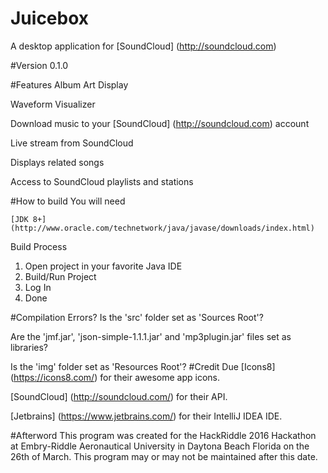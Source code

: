 # Juicebox
A desktop application for [SoundCloud] (http://soundcloud.com)

#Version
0.1.0

#Features
Album Art Display

Waveform Visualizer

Download music to your [SoundCloud] (http://soundcloud.com) account

Live stream from SoundCloud

Displays related songs

Access to SoundCloud playlists and stations

#How to build
You will need

    [JDK 8+] (http://www.oracle.com/technetwork/java/javase/downloads/index.html)

Build Process

1. Open project in your favorite Java IDE
2. Build/Run Project
3. Log In
4. Done

#Compilation Errors?
Is the 'src' folder set as 'Sources Root'?

Are the 'jmf.jar', 'json-simple-1.1.1.jar' and 'mp3plugin.jar' files set as libraries?

Is the 'img' folder set as 'Resources Root'?
#Credit Due
[Icons8] (https://icons8.com/) for their awesome app icons.

[SoundCloud] (http://soundcloud.com/) for their API.

[Jetbrains] (https://www.jetbrains.com/) for their IntelliJ IDEA IDE.

#Afterword
This program was created for the HackRiddle 2016 Hackathon at Embry-Riddle
Aeronautical University in Daytona Beach Florida on the 26th of March. This
program may or may not be maintained after this date.